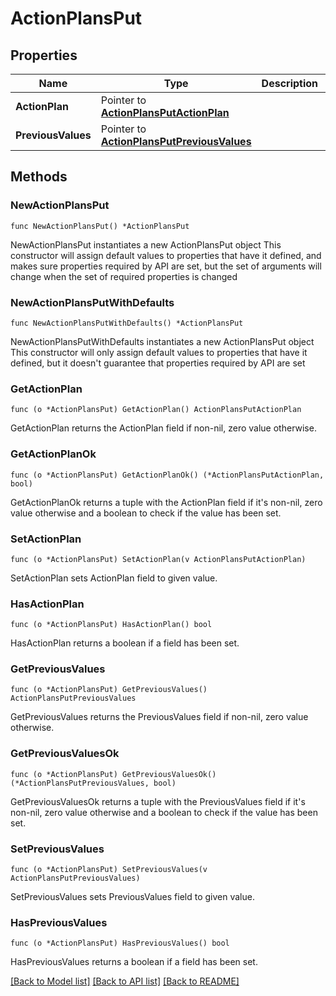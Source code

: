 # ActionPlansPut

## Properties

Name | Type | Description | Notes
------------ | ------------- | ------------- | -------------
**ActionPlan** | Pointer to [**ActionPlansPutActionPlan**](ActionPlansPutActionPlan.md) |  | [optional] 
**PreviousValues** | Pointer to [**ActionPlansPutPreviousValues**](ActionPlansPutPreviousValues.md) |  | [optional] 

## Methods

### NewActionPlansPut

`func NewActionPlansPut() *ActionPlansPut`

NewActionPlansPut instantiates a new ActionPlansPut object
This constructor will assign default values to properties that have it defined,
and makes sure properties required by API are set, but the set of arguments
will change when the set of required properties is changed

### NewActionPlansPutWithDefaults

`func NewActionPlansPutWithDefaults() *ActionPlansPut`

NewActionPlansPutWithDefaults instantiates a new ActionPlansPut object
This constructor will only assign default values to properties that have it defined,
but it doesn't guarantee that properties required by API are set

### GetActionPlan

`func (o *ActionPlansPut) GetActionPlan() ActionPlansPutActionPlan`

GetActionPlan returns the ActionPlan field if non-nil, zero value otherwise.

### GetActionPlanOk

`func (o *ActionPlansPut) GetActionPlanOk() (*ActionPlansPutActionPlan, bool)`

GetActionPlanOk returns a tuple with the ActionPlan field if it's non-nil, zero value otherwise
and a boolean to check if the value has been set.

### SetActionPlan

`func (o *ActionPlansPut) SetActionPlan(v ActionPlansPutActionPlan)`

SetActionPlan sets ActionPlan field to given value.

### HasActionPlan

`func (o *ActionPlansPut) HasActionPlan() bool`

HasActionPlan returns a boolean if a field has been set.

### GetPreviousValues

`func (o *ActionPlansPut) GetPreviousValues() ActionPlansPutPreviousValues`

GetPreviousValues returns the PreviousValues field if non-nil, zero value otherwise.

### GetPreviousValuesOk

`func (o *ActionPlansPut) GetPreviousValuesOk() (*ActionPlansPutPreviousValues, bool)`

GetPreviousValuesOk returns a tuple with the PreviousValues field if it's non-nil, zero value otherwise
and a boolean to check if the value has been set.

### SetPreviousValues

`func (o *ActionPlansPut) SetPreviousValues(v ActionPlansPutPreviousValues)`

SetPreviousValues sets PreviousValues field to given value.

### HasPreviousValues

`func (o *ActionPlansPut) HasPreviousValues() bool`

HasPreviousValues returns a boolean if a field has been set.


[[Back to Model list]](../README.md#documentation-for-models) [[Back to API list]](../README.md#documentation-for-api-endpoints) [[Back to README]](../README.md)


